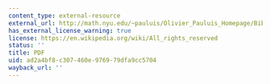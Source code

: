 ```yaml
---
content_type: external-resource
external_url: http://math.nyu.edu/~pauluis/Olivier_Pauluis_Homepage/Bibliography_files/Pauluis_2004b.pdf
has_external_license_warning: true
license: https://en.wikipedia.org/wiki/All_rights_reserved
status: ''
title: PDF
uid: ad2a4bf8-c307-460e-9769-79dfa9cc5704
wayback_url: ''
---
```

